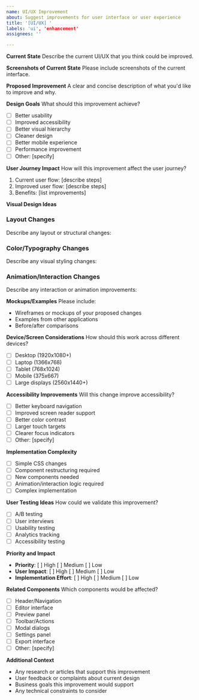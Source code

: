```yaml
---
name: UI/UX Improvement
about: Suggest improvements for user interface or user experience
title: '[UI/UX] '
labels: 'ui', 'enhancement'
assignees: ''

---
```


**Current State**
Describe the current UI/UX that you think could be improved.

**Screenshots of Current State**
Please include screenshots of the current interface.

**Proposed Improvement**
A clear and concise description of what you'd like to improve and why.

**Design Goals**
What should this improvement achieve?
- [ ] Better usability
- [ ] Improved accessibility
- [ ] Better visual hierarchy
- [ ] Cleaner design
- [ ] Better mobile experience
- [ ] Performance improvement
- [ ] Other: [specify]

**User Journey Impact**
How will this improvement affect the user journey?
1. Current user flow: [describe steps]
2. Improved user flow: [describe steps]
3. Benefits: [list improvements]

**Visual Design Ideas**
### Layout Changes
Describe any layout or structural changes:

### Color/Typography Changes
Describe any visual styling changes:

### Animation/Interaction Changes
Describe any interaction or animation improvements:

**Mockups/Examples**
Please include:
- Wireframes or mockups of your proposed changes
- Examples from other applications
- Before/after comparisons

**Device/Screen Considerations**
How should this work across different devices?
- [ ] Desktop (1920x1080+)
- [ ] Laptop (1366x768)
- [ ] Tablet (768x1024)
- [ ] Mobile (375x667)
- [ ] Large displays (2560x1440+)

**Accessibility Improvements**
Will this change improve accessibility?
- [ ] Better keyboard navigation
- [ ] Improved screen reader support
- [ ] Better color contrast
- [ ] Larger touch targets
- [ ] Clearer focus indicators
- [ ] Other: [specify]

**Implementation Complexity**
- [ ] Simple CSS changes
- [ ] Component restructuring required
- [ ] New components needed
- [ ] Animation/interaction logic required
- [ ] Complex implementation

**User Testing Ideas**
How could we validate this improvement?
- [ ] A/B testing
- [ ] User interviews
- [ ] Usability testing
- [ ] Analytics tracking
- [ ] Accessibility testing

**Priority and Impact**
- **Priority**: [ ] High [ ] Medium [ ] Low
- **User Impact**: [ ] High [ ] Medium [ ] Low
- **Implementation Effort**: [ ] High [ ] Medium [ ] Low

**Related Components**
Which components would be affected?
- [ ] Header/Navigation
- [ ] Editor interface
- [ ] Preview panel
- [ ] Toolbar/Actions
- [ ] Modal dialogs
- [ ] Settings panel
- [ ] Export interface
- [ ] Other: [specify]

**Additional Context**
- Any research or articles that support this improvement
- User feedback or complaints about current design
- Business goals this improvement would support
- Any technical constraints to consider